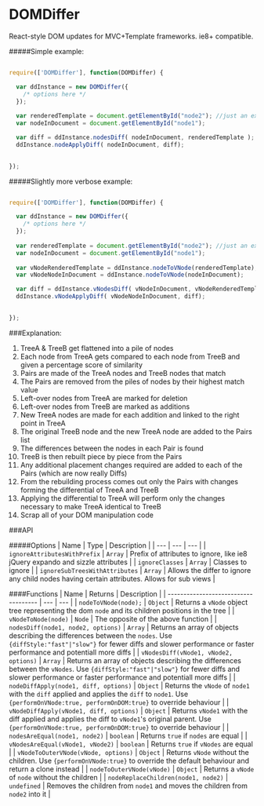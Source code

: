# DOMDiffer

React-style DOM updates for MVC+Template frameworks. ie8+ compatible.

#####Simple example:
```javascript

require(['DOMDiffer'], function(DOMDiffer) {

  var ddInstance = new DOMDiffer({
    /* options here */
  });
  
  var renderedTemplate = document.getElementById("node2"); //just an example
  var nodeInDocument = document.getElementById("node1");

  var diff = ddInstance.nodesDiff( nodeInDocument, renderedTemplate );
  ddInstance.nodeApplyDiff( nodeInDocument, diff);
  

});


```

#####Slightly more verbose example:
```javascript

require(['DOMDiffer'], function(DOMDiffer) {

  var ddInstance = new DOMDiffer({
    /* options here */
  });
  
  var renderedTemplate = document.getElementById("node2"); //just an example
  var nodeInDocument = document.getElementById("node1");
  
  var vNodeRenderedTemplate = ddInstance.nodeToVNode(renderedTemplate);
  var vNodeNodeInDocument = ddInstance.nodeToVNode(nodeInDocument);

  var diff = ddInstance.vNodesDiff( vNodeInDocument, vNodeRenderedTemplate );
  ddInstance.vNodeApplyDiff( vNodeNodeInDocument, diff);
  

});


```

###Explanation:

1. TreeA & TreeB get flattened into a pile of nodes
2. Each node from TreeA gets compared to each node from TreeB and given a percentage score of similarity
3. Pairs are made of the TreeA nodes and TreeB nodes that match
4. The Pairs are removed from the piles of nodes by their highest match value
5. Left-over nodes from TreeA are marked for deletion
6. Left-over nodes from TreeB are marked as additions
7. New TreeA nodes are made for each addition and linked to the right point in TreeA
8. The original TreeB node and the new TreeA node are added to the Pairs list
9. The differences between the nodes in each Pair is found
10. TreeB is then rebuilt piece by piece from the Pairs
11. Any additional placement changes required are added to each of the Pairs (which are now really Diffs)
12. From the rebuilding process comes out only the Pairs with changes forming the differential of TreeA and TreeB
13. Applying the differential to TreeA will perform only the changes necessary to make TreeA identical to TreeB
14. Scrap all of your DOM manipulation code

###API

#####Options
| Name | Type | Description |
| --- | --- | --- |
| ``ignoreAttributesWithPrefix`` | ``Array`` | Prefix of attributes to ignore, like ie8 jQuery expando and sizzle attributes |
| ``ignoreClasses`` | ``Array`` | Classes to ignore |
| ``ignoreSubTreesWithAttributes`` | ``Array`` | Allows the differ to ignore any child nodes having certain attributes. Allows for sub views |

####Functions
| Name | Returns | Description |
| ------------------------------------ | --- | --- |
| ``nodeToVNode(node);`` | ``Object`` | Returns a ``vNode`` object tree representing the dom ``node`` and its children positions in the tree |
| ``vNodeToNode(node)`` | ``Node`` | The opposite of the above function |
| ``nodesDiff(node1, node2, options)`` | ``Array`` | Returns an array of objects describing the differences between the ``nodes``. Use ``{diffStyle:"fast"|"slow"}`` for fewer diffs and slower performance or faster performance and potentiall more diffs |
| ``vNodesDiff(vNode1, vNode2, options)`` | ``Array`` | Returns an array of objects describing the differences between the ``vNodes``. Use ``{diffStyle:"fast"|"slow"}`` for fewer diffs and slower performance or faster performance and potentiall more diffs |
| ``nodeDiffApply(node1, diff, options)`` | ``Object`` | Returns the ``vNode`` of ``node1`` with the ``diff`` applied and applies the ``diff`` to ``node1``. Use ```{performOnVNode:true, performOnDOM:true}``` to override behaviour  |
| ``vNodeDiffApply(vNode1, diff, options)`` | ``Object`` | Returns ``vNode1`` with the diff applied and applies the diff to ``vNode1``'s original parent. Use ```{performOnVNode:true, performOnDOM:true}``` to override behaviour |
| ``nodesAreEqual(node1, node2)`` | ``boolean`` | Returns ``true`` if ``nodes`` are equal  |
| ``vNodesAreEqual(vNode1, vNode2)`` | ``boolean`` | Returns ``true`` if ``vNodes`` are equal  |
| ``vNodeToOuterVNode(vNode, options)`` | ``Object`` | Returns ``vNode`` without the children. Use ```{performOnVNode:true}``` to override the default behaviour and return a clone instead |
| ``nodeToOuterVNode(vNode)`` | ``Object`` | Returns a ``vNode`` of ``node`` without the children |
| ``nodeReplaceChildren(node1, node2)`` | ``undefined`` | Removes the children from ``node1`` and moves the children from ``node2`` into it |


